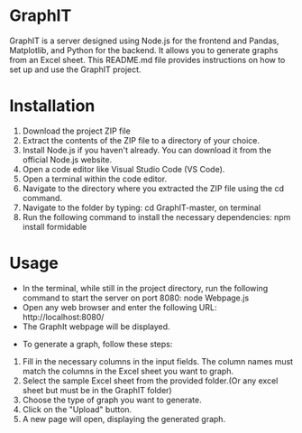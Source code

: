# GraphIT
GraphIT is a server designed using Node.js for the frontend and Pandas, Matplotlib, and Python for the backend. It allows you to generate graphs from an Excel sheet. This README.md file provides instructions on how to set up and use the GraphIT project.
# Installation 
1) Download the project ZIP file 
2) Extract the contents of the ZIP file to a directory of your choice.
3) Install Node.js if you haven't already. You can download it from the official Node.js website.
4) Open a code editor like Visual Studio Code (VS Code).
5) Open a terminal within the code editor.
6) Navigate to the directory where you extracted the ZIP file using the cd command.
7) Navigate to the folder by typing: cd GraphIT-master, on terminal
8) Run the following command to install the necessary dependencies: npm install formidable
# Usage
* In the terminal, while still in the project directory, run the following command to start the server on port 8080: node Webpage.js
* Open any web browser and enter the following URL: http://localhost:8080/
* The GraphIt webpage will be displayed.
- To generate a graph, follow these steps:
1) Fill in the necessary columns in the input fields. The column names must match the columns in the Excel sheet you want to graph.
2) Select the sample Excel sheet from the provided folder.(Or any excel sheet but must be in the GraphIT folder)
3) Choose the type of graph you want to generate.
4) Click on the "Upload" button.
5) A new page will open, displaying the generated graph.


